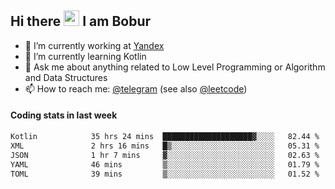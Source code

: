 ## Hi there <img src="https://media.giphy.com/media/hvRJCLFzcasrR4ia7z/giphy.gif" width="25px" height="25px"> I am Bobur

- 💼 I’m currently working at [Yandex](https://yandex.ru/)
- 🌱 I’m currently learning Kotlin
- 💬 Ask me about anything related to Low Level Programming or Algorithm and Data Structures
- 📫 How to reach me: [@telegram](https://t.me/octoant) (see also [@leetcode](https://leetcode.com/octoant/))    

#### Coding stats in last week

<!--START_SECTION:waka-->

```txt
Kotlin            35 hrs 24 mins  ████████████████████▓░░░░   82.44 %
XML               2 hrs 16 mins   █▒░░░░░░░░░░░░░░░░░░░░░░░   05.31 %
JSON              1 hr 7 mins     ▓░░░░░░░░░░░░░░░░░░░░░░░░   02.63 %
YAML              46 mins         ▒░░░░░░░░░░░░░░░░░░░░░░░░   01.79 %
TOML              39 mins         ▒░░░░░░░░░░░░░░░░░░░░░░░░   01.52 %
```

<!--END_SECTION:waka-->
